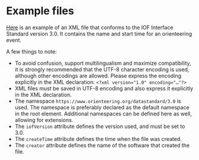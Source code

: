 # Example files

[Here](Event_name_and_start_time.xml) is an example of an XML file that conforms to the IOF Interface Standard version 3.0. It contains the name and start time for an orienteering event.

A few things to note:

* To avoid confusion, support multilingualism and maximize compatibility, it is strongly recommended that the UTF-8 character encoding is used, although other encodings are allowed. Please express the encoding explicitly in the XML declaration: ```<?xml version="1.0" encoding="…"?>```
* XML files must be saved in UTF-8 encoding and also express it explicitly in the XML declaration.
* The namespace ```https://www.orienteering.org/datastandard/3.0``` is used. The namespace is preferably declared as the default namespace in the root element. Additional namespaces can be defined here as well, allowing for extensions.
* The ```iofVersion``` attribute defines the version used, and must be set to 3.0.
* The ```createTime``` attribute defines the time when the file was created.
* The ```creator``` attribute defines the name of the software that created the file.